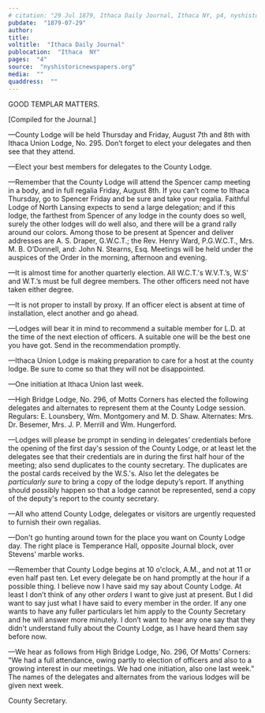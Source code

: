 ```yaml
---
# citation: "29 Jul 1879, Ithaca Daily Journal, Ithaca NY, p4, nyshistoricnewspapers.org."
pubdate:  "1879-07-29"
author: 
title: 
voltitle:  "Ithaca Daily Journal"
publocation:  "Ithaca  NY"
pages:  "4"
source:  "nyshistoricnewspapers.org"
media:  ""
quaddress:  ""
---
```

GOOD TEMPLAR MATTERS. 

[Compiled for the Journal.]

—County Lodge will be held Thursday and Friday, August 7th and 8th with Ithaca Union Lodge, No. 295. Don’t forget to elect your delegates and then see that they attend.

—Elect your best members for delegates to the County Lodge. 

—Remember that the County Lodge will attend the Spencer camp meeting in a body, and in full regalia Friday, August 8th. If you can’t come to Ithaca Thursday, go to Spencer Friday and be sure and take your regalia. Faithful Lodge of North Lansing expects to send a large delegation; and if this lodge, the farthest from Spencer of any lodge in the county does so well, surely the other lodges will do well also, and there will be a grand rally around our colors. Among those to be present at Spencer and deliver addresses are A. S. Draper, G.W.C.T.; the Rev. Henry Ward, P.G.W.C.T., Mrs. M. B. O’Donnell, and: John N. Stearns, Esq. Meetings will be held under the auspices of the Order in the morning, afternoon and evening. 

—It is almost time for another quarterly election. All W.C.T.'s W.V.T.’s, W.S' and W.T.’s must be full degree members. The other officers need not have taken either degree. 

—It is not proper to install by proxy. If an officer elect is absent at time of installation, elect another and go ahead. 

—Lodges will bear it in mind to recommend a suitable member for L.D. at the time of the next election of officers. A suitable one will be the best one you have got. Send in the recommendation promptly. 

—Ithaca Union Lodge is making preparation to care for a host at the county lodge. Be sure to come so that they will not be disappointed. 

—One initiation at Ithaca Union last week.  

—High Bridge Lodge, No. 296, of Motts Corners has elected the following delegates and alternates to represent them at the County Lodge session. Regulars: E. Lounsbery, Wm. Montgomery and M. D. Shaw. Alternates: Mrs. Dr. Besemer, Mrs. J. P. Merrill and Wm. Hungerford. 

—Lodges will please be prompt in sending in delegates’ credentials before the opening of the first day's session of the County Lodge, or at least let the delegates see that their credentials are in during the first half hour of the meeting; also send duplicates to the county secretary. The duplicates are the postal cards received by the W.S.'s. Also let the delegates be *particularly sure* to bring a copy of the lodge deputy’s report. If anything should possibly happen so that a lodge cannot be represented, send a copy of the deputy's report to the county secretary. 

—All who attend County Lodge, delegates or visitors are urgently requested to furnish their own regalias. 

—Don't go hunting around town for the place you want on County Lodge day. The right place is Temperance Hall, opposite Journal block, over Stevens’ marble works. 

—Remember that County Lodge begins at 10 o'clock, A.M., and not at 11 or even half past ten. Let every delegate be on hand promptly at the hour if a possible thing. I believe now I have said my say about County Lodge. At least I don’t think of any other *orders* I want to give just at present. But I did want to say just what I have said to every member in the order. If any one wants to have any fuller particulars let him apply to the County Secretary and he will answer more minutely. I don’t want to hear any one say that they didn't understand fully about the County Lodge, as I have heard them say before now. 

—We hear as follows from High Bridge Lodge, No. 296, Of Motts’ Corners: "We had a full attendance, owing partly to election of officers and also to a growing interest in our meetings. We had one initiation, also one last week.” The names of the delegates and alternates from the various lodges will be given next week. 

County Secretary.
